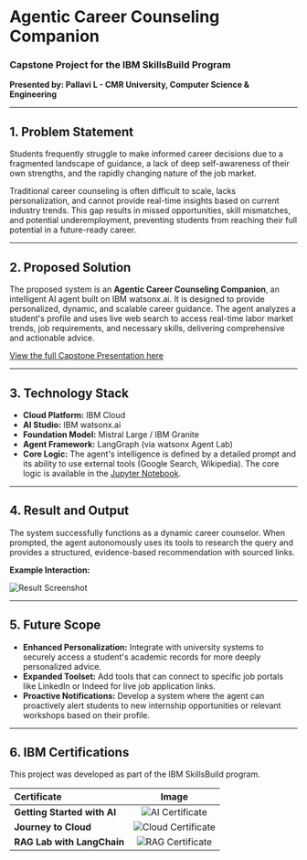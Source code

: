 # Agentic Career Counseling Companion

### Capstone Project for the IBM SkillsBuild Program

**Presented by: Pallavi L - CMR University, Computer Science & Engineering**

---

## 1. Problem Statement

Students frequently struggle to make informed career decisions due to a fragmented landscape of guidance, a lack of deep self-awareness of their own strengths, and the rapidly changing nature of the job market.

Traditional career counseling is often difficult to scale, lacks personalization, and cannot provide real-time insights based on current industry trends. This gap results in missed opportunities, skill mismatches, and potential underemployment, preventing students from reaching their full potential in a future-ready career.

---

## 2. Proposed Solution

The proposed system is an **Agentic Career Counseling Companion**, an intelligent AI agent built on IBM watsonx.ai. It is designed to provide personalized, dynamic, and scalable career guidance. The agent analyzes a student's profile and uses live web search to access real-time labor market trends, job requirements, and necessary skills, delivering comprehensive and actionable advice.

[View the full Capstone Presentation here](./Capstone_Presentation.pdf)

---

## 3. Technology Stack

*   **Cloud Platform:** IBM Cloud
*   **AI Studio:** IBM watsonx.ai
*   **Foundation Model:** Mistral Large / IBM Granite
*   **Agent Framework:** LangGraph (via watsonx Agent Lab)
*   **Core Logic:** The agent's intelligence is defined by a detailed prompt and its ability to use external tools (Google Search, Wikipedia). The core logic is available in the [Jupyter Notebook](./agentic_career_counselor.ipynb).

---

## 4. Result and Output

The system successfully functions as a dynamic career counselor. When prompted, the agent autonomously uses its tools to research the query and provides a structured, evidence-based recommendation with sourced links.

**Example Interaction:**

![Result Screenshot](images/result-screenshot.png)

---

## 5. Future Scope

*   **Enhanced Personalization:** Integrate with university systems to securely access a student's academic records for more deeply personalized advice.
*   **Expanded Toolset:** Add tools that can connect to specific job portals like LinkedIn or Indeed for live job application links.
*   **Proactive Notifications:** Develop a system where the agent can proactively alert students to new internship opportunities or relevant workshops based on their profile.

---

## 6. IBM Certifications

This project was developed as part of the IBM SkillsBuild program.

| Certificate | Image |
| :--- | :---: |
| **Getting Started with AI** | ![AI Certificate](images/certificate-ai.png) |
| **Journey to Cloud** | ![Cloud Certificate](images/certificate-cloud.png) |
| **RAG Lab with LangChain** | ![RAG Certificate](images/certificate-rag.png) |
